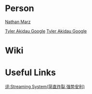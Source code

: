 # Person

[Nathan Marz](http://nathanmarz.com/)

[Tyler Akidau Google](https://qconsf.com/sf2014/users/tyler-akidau.html)
[Tyler Akidau Google](https://www.oreilly.com/people/tyler-akidau/)


# Wiki



# Useful Links

[评:Streaming System(简直炸裂,强势安利)](https://zhuanlan.zhihu.com/p/43301661)

